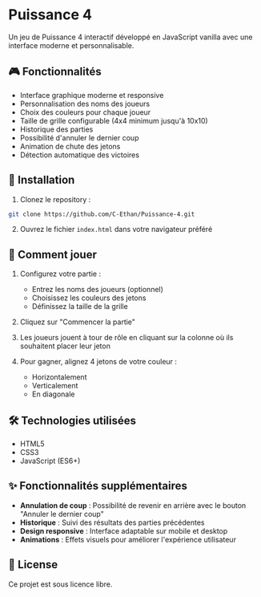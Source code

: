 # Puissance 4

Un jeu de Puissance 4 interactif développé en JavaScript vanilla avec une interface moderne et personnalisable.

## 🎮 Fonctionnalités

- Interface graphique moderne et responsive
- Personnalisation des noms des joueurs
- Choix des couleurs pour chaque joueur
- Taille de grille configurable (4x4 minimum jusqu'à 10x10)
- Historique des parties
- Possibilité d'annuler le dernier coup
- Animation de chute des jetons
- Détection automatique des victoires

## 🚀 Installation

1. Clonez le repository :
```bash
git clone https://github.com/C-Ethan/Puissance-4.git
```

2. Ouvrez le fichier `index.html` dans votre navigateur préféré

## 🎯 Comment jouer

1. Configurez votre partie :
   - Entrez les noms des joueurs (optionnel)
   - Choisissez les couleurs des jetons
   - Définissez la taille de la grille

2. Cliquez sur "Commencer la partie"

3. Les joueurs jouent à tour de rôle en cliquant sur la colonne où ils souhaitent placer leur jeton

4. Pour gagner, alignez 4 jetons de votre couleur :
   - Horizontalement
   - Verticalement
   - En diagonale

## 🛠️ Technologies utilisées

- HTML5
- CSS3
- JavaScript (ES6+)

## ✨ Fonctionnalités supplémentaires

- **Annulation de coup** : Possibilité de revenir en arrière avec le bouton "Annuler le dernier coup"
- **Historique** : Suivi des résultats des parties précédentes
- **Design responsive** : Interface adaptable sur mobile et desktop
- **Animations** : Effets visuels pour améliorer l'expérience utilisateur

## 📝 License

Ce projet est sous licence libre.
